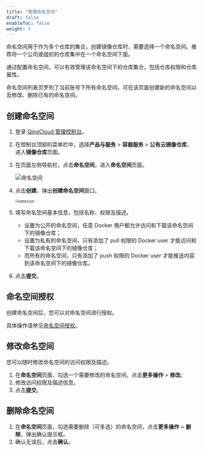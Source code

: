 ```yaml
---
title: "管理命名空间"
draft: false
enableToc: false
weight: 5
---
```


命名空间用于作为多个仓库的集合，创建镜像仓库时，需要选择一个命名空间。推荐将一个公司或组织的仓库集中在一个命名空间下面。

通过配置命名空间，可以有效管理该命名空间下的仓库集合，包括仓库权限和仓库属性。

命名空间列表页罗列了当前账号下所有命名空间，可在该页面创建新的命名空间以及修改、删除已有的命名空间。

## 创建命名空间

1. 登录 [QingCloud 管理控制台](https://console.qingcloud.com/login)。

2. 在控制台顶部的菜单栏中，选择**产品与服务** > **容器服务** > **公有云镜像仓库**，进入**镜像仓库**页面。

3. 在页面左侧导航栏，点击**命名空间**，进入**命名空间**页面。

   ![命名空间](/container/dockerhub/_images/namespaces.png)

4. 点击**创建**，弹出**创建命名空间**窗口。

   <img src="/container/dockerhub/_images/create_namespace.png" alt="创建命名空间" style="zoom:50%;" />

5. 填写命名空间基本信息，包括名称、权限及描述。
   - 设置为公开的命名空间，任意 Docker 用户都允许访问和下载该命名空间下的镜像仓库；
   - 设置为私有的命名空间，只有添加了 pull 权限的 Docker user 才能访问和下载该命名空间下的镜像仓库；
   - 而所有的命名空间，只有添加了 push 权限的 Docker user 才能推送内容到该命名空间下的镜像仓库。
6. 点击**提交**。

## 命名空间授权

创建命名空间后，您可以对命名空间进行授权。

具体操作请参见[命名空间授权](/container/dockerhub/manual/auth_namaspace/)。

## 修改命名空间

您可以随时修改命名空间的访问权限及描述。

1. 在**命名空间**页面，勾选一个需要修改的命名空间，点击**更多操作** > **修改**。
2. 修改访问权限及描述信息。
3. 点击**提交**。

## 删除命名空间

1. 在**命名空间**页面，勾选需要删除（可多选）的命名空间，点击**更多操作** > **删除**，弹出确认提示框。
2. 确认无误后，点击**确认**。
